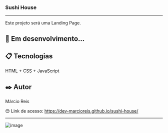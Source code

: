 ### Sushi House

---

Este projeto será uma Landing Page.

## 🚀 Em desenvolvimento...

## 📋 Tecnologias
HTML + CSS + JavaScript

## ✒️ Autor
Márcio Reis

😊 Link de acesso: https://dev-marcioreis.github.io/sushi-house/

---
![image](https://github.com/dev-marcioreis/sushi-house/assets/122680054/3669e3b8-d153-4eb2-8e34-c9909f4cafab)
